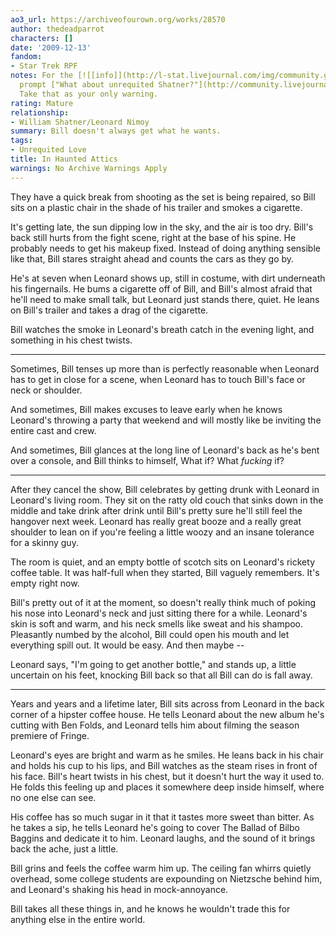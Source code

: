```yaml
---
ao3_url: https://archiveofourown.org/works/28570
author: thedeadparrot
characters: []
date: '2009-12-13'
fandom:
- Star Trek RPF
notes: For the [![[info]](http://l-stat.livejournal.com/img/community.gif)](http://community.livejournal.com/trek_rpf_kink/profile)[**trek\_rpf\_kink**](http://community.livejournal.com/trek_rpf_kink/)
  prompt ["What about unrequited Shatner?"](http://community.livejournal.com/trek_rpf_kink/713.html?thread=501193#t501193)
  Take that as your only warning.
rating: Mature
relationship:
- William Shatner/Leonard Nimoy
summary: Bill doesn't always get what he wants.
tags:
- Unrequited Love
title: In Haunted Attics
warnings: No Archive Warnings Apply
---
```


They have a quick break from shooting as the set is being repaired, so Bill sits on a plastic chair in the shade of his trailer and smokes a cigarette.

It's getting late, the sun dipping low in the sky, and the air is too dry. Bill's back still hurts from the fight scene, right at the base of his spine. He probably needs to get his makeup fixed. Instead of doing anything sensible like that, Bill stares straight ahead and counts the cars as they go by.

He's at seven when Leonard shows up, still in costume, with dirt underneath his fingernails. He bums a cigarette off of Bill, and Bill's almost afraid that he'll need to make small talk, but Leonard just stands there, quiet. He leans on Bill's trailer and takes a drag of the cigarette.

Bill watches the smoke in Leonard's breath catch in the evening light, and something in his chest twists.



---

Sometimes, Bill tenses up more than is perfectly reasonable when Leonard has to get in close for a scene, when Leonard has to touch Bill's face or neck or shoulder.

And sometimes, Bill makes excuses to leave early when he knows Leonard's throwing a party that weekend and will mostly like be inviting the entire cast and crew.

And sometimes, Bill glances at the long line of Leonard's back as he's bent over a console, and Bill thinks to himself, What if? What *fucking* if?



---

After they cancel the show, Bill celebrates by getting drunk with Leonard in Leonard's living room. They sit on the ratty old couch that sinks down in the middle and take drink after drink until Bill's pretty sure he'll still feel the hangover next week. Leonard has really great booze and a really great shoulder to lean on if you're feeling a little woozy and an insane tolerance for a skinny guy.

The room is quiet, and an empty bottle of scotch sits on Leonard's rickety coffee table. It was half-full when they started, Bill vaguely remembers. It's empty right now.

Bill's pretty out of it at the moment, so doesn't really think much of poking his nose into Leonard's neck and just sitting there for a while. Leonard's skin is soft and warm, and his neck smells like sweat and his shampoo. Pleasantly numbed by the alcohol, Bill could open his mouth and let everything spill out. It would be easy. And then maybe --

Leonard says, "I'm going to get another bottle," and stands up, a little uncertain on his feet, knocking Bill back so that all Bill can do is fall away.



---

Years and years and a lifetime later, Bill sits across from Leonard in the back corner of a hipster coffee house. He tells Leonard about the new album he's cutting with Ben Folds, and Leonard tells him about filming the season premiere of Fringe.

Leonard's eyes are bright and warm as he smiles. He leans back in his chair and holds his cup to his lips, and Bill watches as the steam rises in front of his face. Bill's heart twists in his chest, but it doesn't hurt the way it used to. He folds this feeling up and places it somewhere deep inside himself, where no one else can see.

His coffee has so much sugar in it that it tastes more sweet than bitter. As he takes a sip, he tells Leonard he's going to cover The Ballad of Bilbo Baggins and dedicate it to him. Leonard laughs, and the sound of it brings back the ache, just a little.

Bill grins and feels the coffee warm him up. The ceiling fan whirrs quietly overhead, some college students are expounding on Nietzsche behind him, and Leonard's shaking his head in mock-annoyance.

Bill takes all these things in, and he knows he wouldn't trade this for anything else in the entire world.